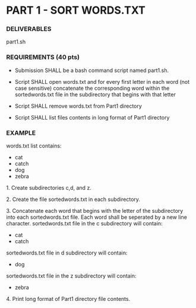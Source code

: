 # PART 1 - SORT WORDS.TXT

### DELIVERABLES
part1.sh

### REQUIREMENTS (40 pts)

- Submission SHALL be a bash command script named part1.sh.

- Script SHALL open words.txt and for every first letter in each word (not case sensitive) concatenate the corresponding word within the sortedwords.txt file in the subdirectory that begins with that letter

- Script SHALL remove words.txt from Part1 directory

- Script SHALL list files contents in long format of Part1 directory

### EXAMPLE
words.txt list contains:

- cat
- catch
- dog
- zebra

1\. Create subdirectories c,d, and z.

2\. Create the file sortedwords.txt in each subdirectory.

3\. Concatenate each word that begins with the letter of the subdirectory into each sortedwords.txt file. Each word shall be seperated by a new line character.
sortedwords.txt file in the c subdirectory will contain: 

- cat
- catch

sortedwords.txt file in d subdirectory will contain: 

- dog

sortedwords.txt file in the z subdirectory will contain:

- zebra

4\. Print long format of Part1 directory file contents.
